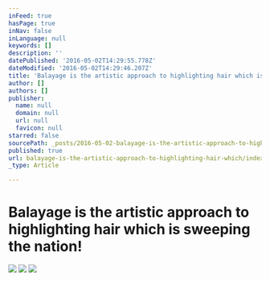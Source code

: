 ```yaml
---
inFeed: true
hasPage: true
inNav: false
inLanguage: null
keywords: []
description: ''
datePublished: '2016-05-02T14:29:55.778Z'
dateModified: '2016-05-02T14:29:46.207Z'
title: 'Balayage is the artistic approach to highlighting hair which is sweeping the nation!'
author: []
authors: []
publisher:
  name: null
  domain: null
  url: null
  favicon: null
starred: false
sourcePath: _posts/2016-05-02-balayage-is-the-artistic-approach-to-highlighting-hair-which.md
published: true
url: balayage-is-the-artistic-approach-to-highlighting-hair-which/index.html
_type: Article

---
```

# Balayage is the artistic approach to highlighting hair which is sweeping the nation!
![](https://the-grid-user-content.s3-us-west-2.amazonaws.com/9266e954-2e18-406a-b114-31ce8579967a.jpg)
![](https://the-grid-user-content.s3-us-west-2.amazonaws.com/d365353c-7083-461e-92ec-b470f39b1fe3.jpg)
![](https://the-grid-user-content.s3-us-west-2.amazonaws.com/22874880-5dc5-49d8-9739-6b0cce734662.jpg)